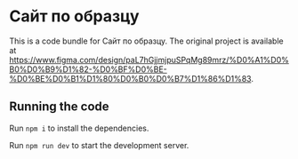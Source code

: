 
  # Сайт по образцу

  This is a code bundle for Сайт по образцу. The original project is available at https://www.figma.com/design/paL7hGjjmjpuSPqMg89mrz/%D0%A1%D0%B0%D0%B9%D1%82-%D0%BF%D0%BE-%D0%BE%D0%B1%D1%80%D0%B0%D0%B7%D1%86%D1%83.

  ## Running the code

  Run `npm i` to install the dependencies.

  Run `npm run dev` to start the development server.
  